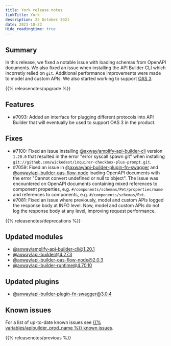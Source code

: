 ```yaml
---
title: York release notes
linkTitle: York
description: 22 October 2021
date: 2021-10-22
Hide_readingtime: true
---
```

## Summary
In this release, we fixed a notable issue with loading schemas from OpenAPI documents. We also fixed an issue when installing the API Builder CLI which incorretly relied on `git`. Additional performance improvements were made to model and custom APIs. We also started working to support [OAS 3](https://github.com/OAI/OpenAPI-Specification/blob/main/versions/3.1.0.md).

{{% releasenotes/upgrade %}}

<!-- ## Breaking changes -->

<!-- ## Features -->
## Features
* #7093: Added an interface for plugging different protocols into API Builder that will eventually be used to support OAS 3 in the product.

## Fixes

* #7100: Fixed an issue installing [@axway/amplify-api-builder-cli](https://www.npmjs.com/package/@axway/amplify-api-builder-cli) version `1.20.0` that resulted in the error "error syscall spawn git" when installing `git://github.com/wickedest/inquirer-checkbox-plus-prompt.git`.
* #7059: Fixed an issue in [@axway/api-builder-plugin-fn-swagger](https://www.npmjs.com/package/@axway/api-builder-plugin-fn-swagger) and [@axway/api-builder-oas-flow-node](https://www.npmjs.com/package/@axway/api-builder-oas-flow-node) loading OpenAPI documents with the error "Cannot convert undefined or null to object". The issue was encountered on OpenAPI documents containing mixed references to component properties, e.g. `#/components/schemas/Pet/properties/name` and references to components, e.g. `#/components/schemas/Pet`.
* #7081: Fixed an issue where previously, model and custom APIs logged the response body at INFO level. Now, model and custom APIs do not log the response body at any level, improving request performance.

{{% releasenotes/deprecations %}}

<!-- Regenerate modules/plugins with api-builder-tools script -->
## Updated modules
* [@axway/amplify-api-builder-cli@1.20.1](https://www.npmjs.com/package/@axway/amplify-api-builder-cli/v/1.20.1)
* [@axway/api-builder@4.27.3](https://www.npmjs.com/package/@axway/api-builder/v/4.27.3)
* [@axway/api-builder-oas-flow-node@2.0.3](https://www.npmjs.com/package/@axway/api-builder-oas-flow-node/v/2.0.3)
* [@axway/api-builder-runtime@4.70.10](https://www.npmjs.com/package/@axway/api-builder-runtime/v/4.70.10)

## Updated plugins
* [@axway/api-builder-plugin-fn-swagger@3.0.4](https://www.npmjs.com/package/@axway/api-builder-plugin-fn-swagger/v/3.0.4)

## Known issues
For a list of up-to-date known issues see [{{% variables/apibuilder_prod_name %}} known issues](/docs/known_issues/).

{{% releasenotes/previous %}}
